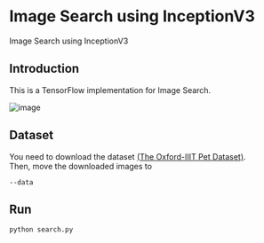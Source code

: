 # Image Search using InceptionV3
Image Search using InceptionV3

## Introduction
This is a TensorFlow implementation for Image Search.

![image](https://github.com/byunghyun23/image-search/blob/main/fig1.png)

## Dataset
You need to download the dataset [(The Oxford-IIIT Pet Dataset)](https://www.robots.ox.ac.uk/~vgg/data/pets/).  
Then, move the downloaded images to
```
--data
```

## Run
```
python search.py
```
